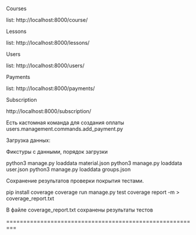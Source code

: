 Courses

list: http://localhost:8000/course/

Lessons

list: http://localhost:8000/lessons/

Users

list: http://localhost:8000/users/

Payments

list: http://localhost:8000/payments/

Subscription

http://localhost:8000/subscription/

Есть кастомная команда для создания оплаты users.management.commands.add_payment.py

Загрузка данных:

Фикстуры с данными, порядок загрузки

python3 manage.py loaddata material.json
python3 manage.py loaddata user.json
python3 manage.py loaddata groups.json

Сохранение результатов проверки покрытия тестами.

pip install coverage 
coverage run manage.py test 
coverage report -m > coverage_report.txt

В файле coverage_report.txt сохранены результаты тестов


=========================================================
